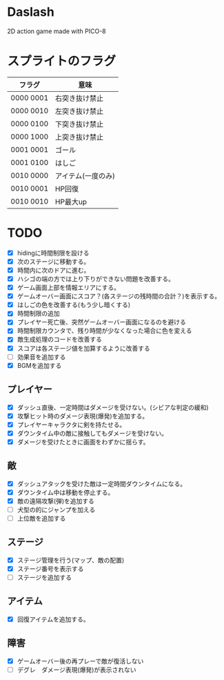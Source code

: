 # Daslash
2D action game made with PICO-8

# スプライトのフラグ
| フラグ    | 意味              |
| --------- | ----------------- |
| 0000 0001 | 右突き抜け禁止    |
| 0000 0010 | 左突き抜け禁止    |
| 0000 0100 | 下突き抜け禁止    |
| 0000 1000 | 上突き抜け禁止    |
| 0001 0001 | ゴール            |
| 0001 0100 | はしご            |
| 0010 0000 | アイテム(一度のみ)|
| 0010 0001 | HP回復            |
| 0010 0010 | HP最大up          |

# TODO
* [x] hidingに時間制限を設ける
* [x] 次のステージに移動する。
* [x] 時間内に次のドアに進む。
* [x] ハシゴの端の方では上り下りができない問題を改善する。
* [x] ゲーム画面上部を情報エリアにする。
* [x] ゲームオーバー画面にスコア？(各ステージの残時間の合計？)を表示する。
* [x] はしごの色を改善する(もう少し暗くする)
* [x] 時間制限の追加
* [x] プレイヤー死亡後、突然ゲームオーバー画面になるのを避ける
* [x] 時間制限カウンタで、残り時間が少なくなった場合に色を変える
* [x] 敵生成処理のコードを改善する
* [x] スコアは各ステージ値を加算するように改善する
* [ ] 効果音を追加する
* [x] BGMを追加する
## プレイヤー
* [x] ダッシュ直後、一定時間はダメージを受けない。(シビアな判定の緩和)
* [x] 攻撃ヒット時のダメージ表現(爆発)を追加する。
* [x] プレイヤーキャラクタに剣を持たせる。
* [x] ダウンタイム中の敵に接触してもダメージを受けない。
* [x] ダメージを受けたときに画面をわずかに揺らす。
## 敵
* [x] ダッシュアタックを受けた敵は一定時間ダウンタイムになる。
* [x] ダウンタイム中は移動を停止する。
* [x] 敵の遠隔攻撃(弾)を追加する
* [ ] 犬型の的にジャンプを加える
* [ ] 上位敵を追加する
## ステージ
* [x] ステージ管理を行う(マップ、敵の配置)
* [x] ステージ番号を表示する
* [ ] ステージを追加する
## アイテム
* [x] 回復アイテムを追加する。
## 障害
* [x] ゲームオーバー後の再プレーで敵が復活しない
* [ ] デグレ　ダメージ表現(爆発)が表示されない